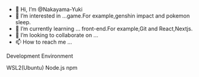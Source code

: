 - 👋 Hi, I’m @Nakayama-Yuki
- 👀 I’m interested in ...game.For example,genshin impact and pokemon sleep.
- 🌱 I’m currently learning ... front-end.For example,Git and React,Nextjs.
- 💞️ I’m looking to collaborate on ...
- 📫 How to reach me ...

Development Environment

WSL2(Ubuntu)
Node.js
npm

<!---
Nakayama-Yuki/Nakayama-Yuki is a ✨ special ✨ repository because its `README.md` (this file) appears on your GitHub profile.
You can click the Preview link to take a look at your changes.
--->
